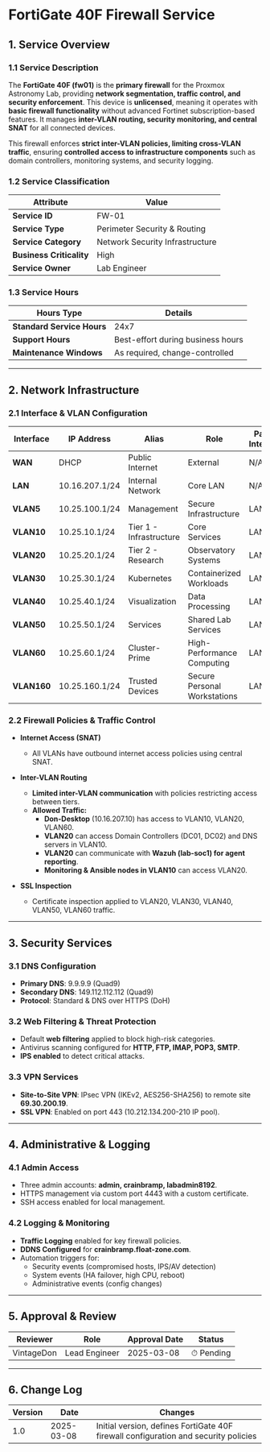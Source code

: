 <!-- ---
title: "FortiGate 40F Firewall Service Documentation"
description: "Comprehensive ITIL-aligned documentation of the FortiGate 40F firewall, including network segmentation, security policies, and service management details."
author: "VintageDon"
tags: ["service-documentation", "infrastructure", "firewall", "fortigate", "security"]
category: "Infrastructure"
kb_type: "Service Document"
version: "1.0"
status: "Draft"
last_updated: "2025-03-08"
---
 -->

# **FortiGate 40F Firewall Service**  

## **1. Service Overview**  

### **1.1 Service Description**  

The **FortiGate 40F (fw01)** is the **primary firewall** for the Proxmox Astronomy Lab, providing **network segmentation, traffic control, and security enforcement**. This device is **unlicensed**, meaning it operates with **basic firewall functionality** without advanced Fortinet subscription-based features. It manages **inter-VLAN routing, security monitoring, and central SNAT** for all connected devices.

This firewall enforces **strict inter-VLAN policies, limiting cross-VLAN traffic**, ensuring **controlled access to infrastructure components** such as domain controllers, monitoring systems, and security logging.

### **1.2 Service Classification**  

| **Attribute**       | **Value** |
|---------------------|-----------|
| **Service ID**     | FW-01 |
| **Service Type**   | Perimeter Security & Routing |
| **Service Category** | Network Security Infrastructure |
| **Business Criticality** | High |
| **Service Owner**  | Lab Engineer |

### **1.3 Service Hours**  

| **Hours Type** | **Details** |
|---------------|------------|
| **Standard Service Hours** | 24x7 |
| **Support Hours** | Best-effort during business hours |
| **Maintenance Windows** | As required, change-controlled |

---

## **2. Network Infrastructure**  

### **2.1 Interface & VLAN Configuration**  

| **Interface** | **IP Address** | **Alias** | **Role** | **Parent Interface** |
|--------------|--------------|-----------|---------|----------------|
| **WAN** | DHCP | Public Internet | External | N/A |
| **LAN** | 10.16.207.1/24 | Internal Network | Core LAN | N/A |
| **VLAN5** | 10.25.100.1/24 | Management | Secure Infrastructure | LAN |
| **VLAN10** | 10.25.10.1/24 | Tier 1 - Infrastructure | Core Services | LAN |
| **VLAN20** | 10.25.20.1/24 | Tier 2 - Research | Observatory Systems | LAN |
| **VLAN30** | 10.25.30.1/24 | Kubernetes | Containerized Workloads | LAN |
| **VLAN40** | 10.25.40.1/24 | Visualization | Data Processing | LAN |
| **VLAN50** | 10.25.50.1/24 | Services | Shared Lab Services | LAN |
| **VLAN60** | 10.25.60.1/24 | Cluster-Prime | High-Performance Computing | LAN |
| **VLAN160** | 10.25.160.1/24 | Trusted Devices | Secure Personal Workstations | LAN |

### **2.2 Firewall Policies & Traffic Control**  

- **Internet Access (SNAT)**
  - All VLANs have outbound internet access policies using central SNAT.

- **Inter-VLAN Routing**
  - **Limited inter-VLAN communication** with policies restricting access between tiers.
  - **Allowed Traffic:**
    - **Don-Desktop** (10.16.207.10) has access to VLAN10, VLAN20, VLAN60.
    - **VLAN20** can access Domain Controllers (DC01, DC02) and DNS servers in VLAN10.
    - **VLAN20** can communicate with **Wazuh (lab-soc1) for agent reporting**.
    - **Monitoring & Ansible nodes in VLAN10** can access VLAN20.

- **SSL Inspection**
  - Certificate inspection applied to VLAN20, VLAN30, VLAN40, VLAN50, VLAN60 traffic.

---

## **3. Security Services**  

### **3.1 DNS Configuration**  

- **Primary DNS**: 9.9.9.9 (Quad9)
- **Secondary DNS**: 149.112.112.112 (Quad9)
- **Protocol**: Standard & DNS over HTTPS (DoH)

### **3.2 Web Filtering & Threat Protection**  

- Default **web filtering** applied to block high-risk categories.
- Antivirus scanning configured for **HTTP, FTP, IMAP, POP3, SMTP**.
- **IPS enabled** to detect critical attacks.

### **3.3 VPN Services**  

- **Site-to-Site VPN**: IPsec VPN (IKEv2, AES256-SHA256) to remote site **69.30.200.19**.
- **SSL VPN**: Enabled on port 443 (10.212.134.200-210 IP pool).

---

## **4. Administrative & Logging**  

### **4.1 Admin Access**  

- Three admin accounts: **admin, crainbramp, labadmin8192**.
- HTTPS management via custom port 4443 with a custom certificate.
- SSH access enabled for local management.

### **4.2 Logging & Monitoring**  

- **Traffic Logging** enabled for key firewall policies.
- **DDNS Configured** for **crainbramp.float-zone.com**.
- Automation triggers for:
  - Security events (compromised hosts, IPS/AV detection)
  - System events (HA failover, high CPU, reboot)
  - Administrative events (config changes)

---

## **5. Approval & Review**  

| **Reviewer** | **Role** | **Approval Date** | **Status** |
|-------------|---------|------------------|------------|
| VintageDon | Lead Engineer | 2025-03-08 | ⏱ Pending |

---

## **6. Change Log**  

| **Version** | **Date** | **Changes** |
|------------|---------|-------------|
| 1.0 | 2025-03-08 | Initial version, defines FortiGate 40F firewall configuration and security policies |


